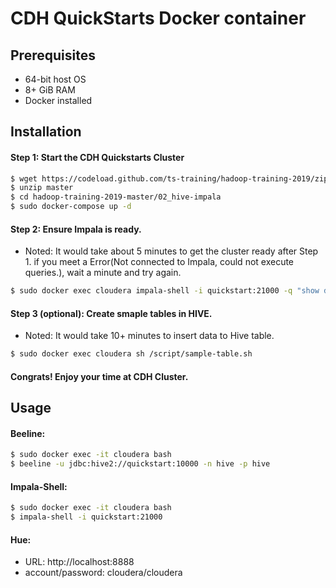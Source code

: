 # CDH QuickStarts Docker container

## Prerequisites
* 64-bit host OS
* 8+ GiB RAM
* Docker installed

## Installation
#### Step 1: Start the CDH Quickstarts Cluster
```sh
$ wget https://codeload.github.com/ts-training/hadoop-training-2019/zip/master
$ unzip master
$ cd hadoop-training-2019-master/02_hive-impala
$ sudo docker-compose up -d
```

#### Step 2: Ensure Impala is ready. 
* Noted: It would take about 5 minutes to get the cluster ready after Step 1. if you meet a Error(Not connected to Impala, could not execute queries.), wait a minute and try again.

```sh
$ sudo docker exec cloudera impala-shell -i quickstart:21000 -q "show databases"
```

#### Step 3 (optional): Create smaple tables in HIVE. 
* Noted: It would take 10+ minutes to insert data to Hive table. 
```sh
$ sudo docker exec cloudera sh /script/sample-table.sh
```

#### Congrats! Enjoy your time at CDH Cluster.

## Usage
#### Beeline:
```sh
$ sudo docker exec -it cloudera bash
$ beeline -u jdbc:hive2://quickstart:10000 -n hive -p hive
```
#### Impala-Shell:
```sh
$ sudo docker exec -it cloudera bash
$ impala-shell -i quickstart:21000
```
#### Hue: 
* URL: http://localhost:8888
* account/password:  cloudera/cloudera